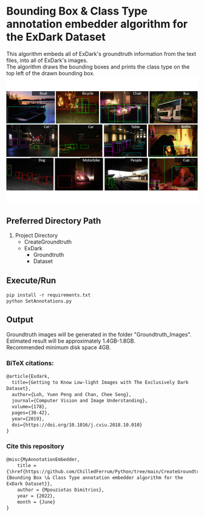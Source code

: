 # Bounding Box & Class Type annotation embedder algorithm for the ExDark Dataset
This algorithm embeds all of ExDark's groundtruth information from the text files, into all of ExDark's images.<br/>
The algorithm draws the bounding boxes and prints the class type on the top left of the drawn bounding box.<br/>
<img src="Assets/Exdark.gif"/>

## Preferred Directory Path
1. Project Directory
   - CreateGroundtruth
   - ExDark
     - Groundtruth
     - Dataset

## Execute/Run
```
pip install -r requirements.txt
python SetAnnotations.py
```
## Output
Groundtruth images will be generated in the folder "Groundtruth_Images". <br/>
Estimated result will be approximately 1.4GB-1.8GB.<br/>
Recommended minimum disk space 4GB.<br/>

### BiTeX citations:

```
@article{Exdark,
  title={Getting to Know Low-light Images with The Exclusively Dark Dataset},
  author={Loh, Yuen Peng and Chan, Chee Seng},
  journal={Computer Vision and Image Understanding},
  volume={178},
  pages={30-42},
  year={2019},
  doi={https://doi.org/10.1016/j.cviu.2018.10.010}
}
```
### Cite this repository
```
@misc{MyAnnotationEmbedder,
    title = {\href{https://github.com/ChilledFerrum/Python/tree/main/CreateGroundtruth}{Bounding Box \& Class Type annotation embedder algorithm for the ExDark Dataset}},
    author = {Mpouziotas Dimitrios},
    year = {2022},
    month = {June}
}
```

